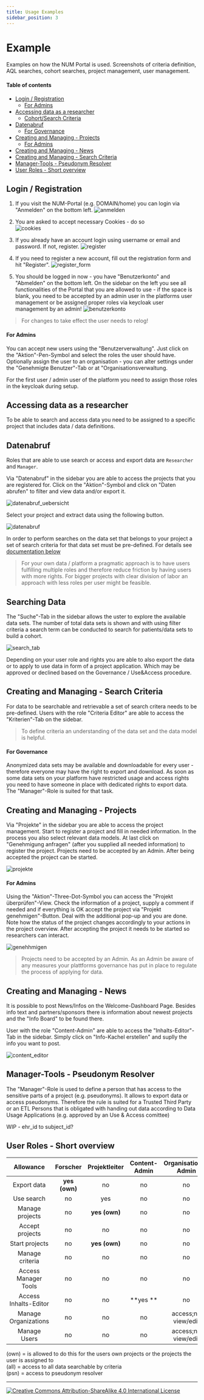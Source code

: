 ```yaml
---
title: Usage Examples
sidebar_position: 3
---
```


# Example
Examples on how the NUM Portal is used. Screenshots of criteria definition, AQL searches, cohort searches, project management, user management.

#### Table of contents
- [Login / Registration](#login--registration)
    - [For Admins](#for-admins)
- [Accessing data as a researcher](#accessing-data-as-a-researcher)
    - [Cohort/Search Criteria](#cohortsearch-criteria)
- [Datenabruf](#datenabruf)
    - [For Governance](#for-governance)
- [Creating and Managing - Projects](#creating-and-managing---projects)
    - [For Admins](#for-admins)
- [Creating and Managing - News](#creating-and-managing---news)
- [Creating and Managing - Search Criteria](#creating-and-managing---search-criteria)
- [Manager-Tools - Pseudonym Resolver](#manager-tools---pseudonym-resolver)
- [User Roles - Short overview](#user-roles---short-overview)

## Login / Registration

1. If you visit the NUM-Portal (e.g. DOMAIN/home) you can login via "Anmelden" on the bottom left.
![anmelden](/img/anmelden.jpg)

2. You are asked to accept necessary Cookies - do so   
![cookies](/img/cookies.jpg)

3. If you already have an account login using username or email and password. If not, register.
![register](/img/register.jpg)

4. If you need to register a new account, fill out the registration form and hit "Register".
![register_form](/img/register_form.jpg)

5. You should be logged in now - you have "Benutzerkonto" and "Abmelden" on the bottom left. On the sidebar on the left you see all functionalities of the Portal that you are allowed to use - if the space is blank, you need to be accepted by an admin user in the platforms user management or be assigned proper roles via keycloak user management by an admin!
![benutzerkonto](/img/benutzerkonto.jpg)

> For changes to take effect the user needs to relog!

#### For Admins

You can accept new users using the "Benutzerverwaltung". Just click on the "Aktion"-Pen-Symbol and select the roles the user should have. Optionally assign the user to an organisation - you can alter settings under the "Genehmigte Benutzer"-Tab or at "Organisationsverwaltung.

For the first user / admin user of the platform you need to assign those roles in the keycloak during setup.

## Accessing data as a researcher

To be able to search and access data you need to be assigned to a specific project that includes data / data definitions.

## Datenabruf

Roles that are able to use search or access and export data are `Researcher` and `Manager`.

Via "Datenabruf" in the sidebar you are able to access the projects that you are registered for. Click on the "Aktion"-Symbol and click on "Daten abrufen" to filter and view data and/or export it.

![datenabruf_uebersicht](/img/datenabruf_uebersicht.jpg)

Select your project and extract data using the following button.

![datenabruf](/img/datenabruf.jpg)

In order to perform searches on the data set that belongs to your project a set of search criteria for that data set must be pre-defined. For details see [documentation below](#creating-and-managing---search-criteria)

> For your own data / platform a pragmatic approach is to have users fulfilling multiple roles and therefore reduce friction by having users with more rights. For bigger projects with clear division of labor an approach with less roles per user might be feasible. 

## Searching Data
The "Suche"-Tab in the sidebar allows the uster to explore the available data sets. The number of total data sets is shown and with using filter criteria a search term can be conducted to search for patients/data sets to build a cohort.

![search_tab](/img/search_tab.jpg)

Depending on your user role and rights you are able to also export the data or to apply to use data in form of a project application. Which may be approved or declined based on the Governance / Use&Access procedure.

## Creating and Managing - Search Criteria
For data to be searchable and retrievable a set of search critera needs to be pre-defined.
Users with the role "Criteria Editor" are able to access the "Kriterien"-Tab on the sidebar.

> To define criteria an understanding of the data set and the data model is helpful.




#### For Governance

Anonymized data sets may be available and downloadable for every user - therefore everyone may have the right to export and download. As soon as some data sets on your platform have restricted usage and access rights you need to have someone in place with dedicated rights to export data. The "Manager"-Role is suited for that task.

## Creating and Managing - Projects

Via "Projekte" in the sidebar you are able to access the project management. Start to register a project and fill in needed information. In the process you also select relevant data models. At last click on "Genehmigung anfragen" (after you supplied all needed information) to register the project. Projects need to be accepted by an Admin. After being accepted the project can be started.

![projekte](/img/projekte.jpg)

#### For Admins

Using the "Aktion"-Three-Dot-Symbol you can access the "Projekt überprüfen"-View. Check the information of a project, supply a comment if needed and if everything is OK accept the project via "Projekt genehmigen"-Button. Deal with the additional pop-up and you are done. Note how the status of the project changes accordingly to your actions in the project overview. After accepting the project it needs to be started so researchers can interact.

![genehhmigen](/img/genehmigen.jpg)

> Projects need to be accepted by an Admin. As an Admin be aware of any measures your plattforms governance has put in place to regulate the process of applying for data.

## Creating and Managing - News
It is possible to post News/Infos on the Welcome-Dashboard Page. Besides info text and partners/sponsors there is information about newest projects and the "Info Board" to be found there.

User with the role "Content-Admin" are able to access the "Inhalts-Editor"-Tab in the sidebar. Simply click on "Info-Kachel erstellen" and suplly the info you want to post.

![content_editor](/img/content_editor.jpg)

## Manager-Tools - Pseudonym Resolver

The "Manager"-Role is used to define a person that has access to the sensitive parts of a project (e.g. pseudonyms).
It allows to export data or access pseudonyms. Therefore the rule is suited for a Trusted Third Party or an ETL Persons that is obligated with handing out data according to Data Usage Applications (e.g. approved by an Use & Access comittee)

WIP - ehr_id to subject_id?

## User Roles - Short overview

|Allowance      |Forscher|Projektleiter|Content-Admin|Organisations-Admin|Super-Admin|Projektprüfer|Manager|Kriterien-Editor|
|:-------------:|:-------:|:-----------:|:-----------:|:-----------------:|:--------:|:-----------:|:-----:|:--------------:|
|Export data    |**yes (own)**|no           |no           |no                 |no        |no           |**yes (all)**|no|
|Use search     |no       |yes          |no           |no                 |no        |no           |no       |no|
|Manage projects|no       |**yes (own)**    |no           |no                 |no        |no           |no       |no|
|Accept projects|no       |no           |no           |no                 |no        |**yes **         |no       |no|
|Start projects |no       |**yes (own)**    |no           |no                 |no        |no           |no       |no|
|Manage criteria|no       |no           |no           |no                 |access;no view/save|no  |no       |**yes**|
|Access Manager Tools |no |no           |no           |no                 |no        |no           |**yes (psn)**|no|
|Access Inhalts-Editor|no |no           |**yes **         |no                 |no        |no           |no       |no|
|Manage Organizations |no |no           |no           |access;no view/edit|**yes  **     |no           |no       |no|
|Manage Users   |no       |no           |no           |access;no view/edit|**yes **      |no           |no       |no|

(own) = is allowed to do this for the users own projects or the projects the user is assigned to  
(all) = access to all data searchable by criteria  
(psn) = access to pseudonym resolver  

---
[![Creative Commons Attribution-ShareAlike 4.0 International License](https://i.creativecommons.org/l/by-sa/4.0/88x31.png "Creative Commons Attribution-ShareAlike 4.0 International License")](http://creativecommons.org/licenses/by-sa/4.0/)